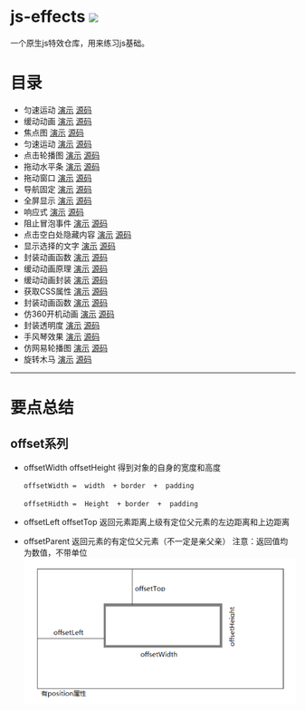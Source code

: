 # js-effects  ![](https://img.shields.io/shippable/5444c5ecb904a4b21567b0ff.svg?maxAge=2592000)
一个原生js特效仓库，用来练习js基础。

# 目录
- 匀速运动 [演示](http://arthas.com.cn/js-effects/lesson01/index.html)  [源码](https://github.com/mohong/js-effects/blob/master/lesson01/index.html)
- 缓动动画 [演示](http://arthas.com.cn/js-effects/lesson02/index.html)  [源码](https://github.com/mohong/js-effects/blob/master/lesson02/index.html)
- 焦点图 [演示](http://arthas.com.cn/js-effects/lesson03/index.html)  [源码](https://github.com/mohong/js-effects/blob/master/lesson03/index.html)
- 匀速运动 [演示](http://arthas.com.cn/js-effects/lesson04/index.html)  [源码](https://github.com/mohong/js-effects/blob/master/lesson04/index.html)
- 点击轮播图 [演示](http://arthas.com.cn/js-effects/lesson05/index.html)  [源码](https://github.com/mohong/js-effects/blob/master/lesson05/index.html)
- 拖动水平条 [演示](http://arthas.com.cn/js-effects/lesson06/index.html)  [源码](https://github.com/mohong/js-effects/blob/master/lesson06/index.html)
- 拖动窗口 [演示](http://arthas.com.cn/js-effects/lesson07/index.html)  [源码](https://github.com/mohong/js-effects/blob/master/lesson07/index.html)
- 导航固定 [演示](http://arthas.com.cn/js-effects/lesson08/index.html)  [源码](https://github.com/mohong/js-effects/blob/master/lesson08/index.html)
- 全屏显示 [演示](http://arthas.com.cn/js-effects/lesson09/index.html)  [源码](https://github.com/mohong/js-effects/blob/master/lesson09/index.html)
- 响应式 [演示](http://arthas.com.cn/js-effects/lesson10/index.html)  [源码](https://github.com/mohong/js-effects/blob/master/lesson10/index.html)
- 阻止冒泡事件 [演示](http://arthas.com.cn/js-effects/lesson11/index.html)  [源码](https://github.com/mohong/js-effects/blob/master/lesson11/index.html)
- 点击空白处隐藏内容 [演示](http://arthas.com.cn/js-effects/lesson12/index.html)  [源码](https://github.com/mohong/js-effects/blob/master/lesson12/index.html)
- 显示选择的文字 [演示](http://arthas.com.cn/js-effects/lesson13/index.html)  [源码](https://github.com/mohong/js-effects/blob/master/lesson13/index.html)
- 封装动画函数 [演示](http://arthas.com.cn/js-effects/lesson14/index.html)  [源码](https://github.com/mohong/js-effects/blob/master/lesson14/index.html)
- 缓动动画原理 [演示](http://arthas.com.cn/js-effects/lesson16/index.html)  [源码](https://github.com/mohong/js-effects/blob/master/lesson16/index.html)
- 缓动动画封装 [演示](http://arthas.com.cn/js-effects/lesson17/index.html)  [源码](https://github.com/mohong/js-effects/blob/master/lesson17/index.html)
- 获取CSS属性 [演示](http://arthas.com.cn/js-effects/lesson18/index.html)  [源码](https://github.com/mohong/js-effects/blob/master/lesson18/index.html)
- 封装动画函数 [演示](http://arthas.com.cn/js-effects/lesson19/index.html)  [源码](https://github.com/mohong/js-effects/blob/master/lesson19/index.html)
- 仿360开机动画 [演示](http://arthas.com.cn/js-effects/lesson22/index.html)  [源码](https://github.com/mohong/js-effects/blob/master/lesson22/index.html)
- 封装透明度 [演示](http://arthas.com.cn/js-effects/lesson23/index.html)  [源码](https://github.com/mohong/js-effects/blob/master/lesson23/index.html)
- 手风琴效果 [演示](http://arthas.com.cn/js-effects/lesson24/index.html)  [源码](https://github.com/mohong/js-effects/blob/master/lesson24/index.html)
- 仿网易轮播图 [演示](http://arthas.com.cn/js-effects/lesson25/index.html)  [源码](https://github.com/mohong/js-effects/blob/master/lesson25/index.html)
- 旋转木马 [演示](http://arthas.com.cn/js-effects/lesson26/index.html)  [源码](https://github.com/mohong/js-effects/blob/master/lesson26/index.html)
------

# 要点总结

## offset系列

- offsetWidth offsetHeight
 得到对象的自身的宽度和高度
    
    ``` 
    offsetWidth =  width  + border  +  padding
     
    offsetHidth =  Height  + border  +  padding
    ```
- offsetLeft  offsetTop
 返回元素距离上级有定位父元素的左边距离和上边距离
    
- offsetParent
 返回元素的有定位父元素（不一定是亲父亲）
 注意：返回值均为数值，不带单位
![offset一部分关系图](gif/offset.png)


